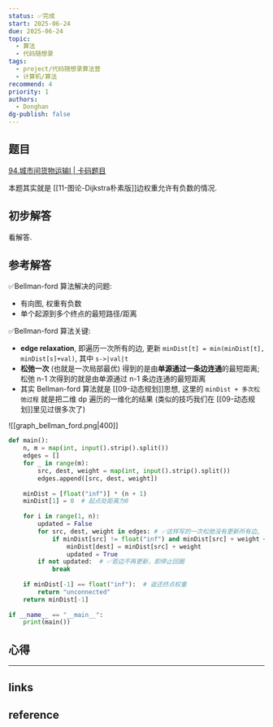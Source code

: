 ```yaml
---
status: ✅完成
start: 2025-06-24
due: 2025-06-24
topic:
  - 算法
  - 代码随想录
tags:
  - project/代码随想录算法营
  - 计算机/算法
recommend: 4
priority: 1
authors:
  - Donghan
dg-publish: false
---
```

## 题目
[94.城市间货物运输I | 卡码题目](https://programmercarl.com/kamacoder/0094.%E5%9F%8E%E5%B8%82%E9%97%B4%E8%B4%A7%E7%89%A9%E8%BF%90%E8%BE%93I.html)

本题其实就是 [[11-图论-Dijkstra朴素版]]边权重允许有负数的情况.

## 初步解答
看解答.
## 参考解答
✅Bellman-ford 算法解决的问题:
- 有向图, 权重有负数
- 单个起源到多个终点的最短路径/距离

✅Bellman-ford 算法关键:
- **edge relaxation**, 即遍历一次所有的边, 更新 `minDist[t] = min(minDist[t], minDist[s]+val)`, 其中 `s->|val|t`
- **松弛一次** (也就是一次局部最优) 得到的是由**单源通过一条边连通**的最短距离; 松弛 n-1 次得到的就是由单源通过 n-1 条边连通的最短距离
- 其实 Bellman-ford 算法就是 [[09-动态规划]]思想, 这里的 `minDist + 多次松弛过程` 就是把二维 dp 遍历的一维化的结果 (类似的技巧我们在 [[09-动态规划]]里见过很多次了)

![[graph_bellman_ford.png|400]]


```python
def main():
    n, m = map(int, input().strip().split())
    edges = []
    for _ in range(m):
        src, dest, weight = map(int, input().strip().split())
        edges.append([src, dest, weight])
    
    minDist = [float("inf")] * (n + 1)
    minDist[1] = 0  # 起点处距离为0
    
    for i in range(1, n):
        updated = False
        for src, dest, weight in edges: # ✅这样写的一次松弛没有更新所有边, 这不影响算法
            if minDist[src] != float("inf") and minDist[src] + weight < minDist[dest]:
                minDist[dest] = minDist[src] + weight
                updated = True
        if not updated:  # ✅若边不再更新，即停止回圈
            break
    
    if minDist[-1] == float("inf"):  # 返还终点权重
        return "unconnected"
    return minDist[-1]
    
if __name__ == "__main__":
    print(main())
```


## 心得

---
## links


## reference
